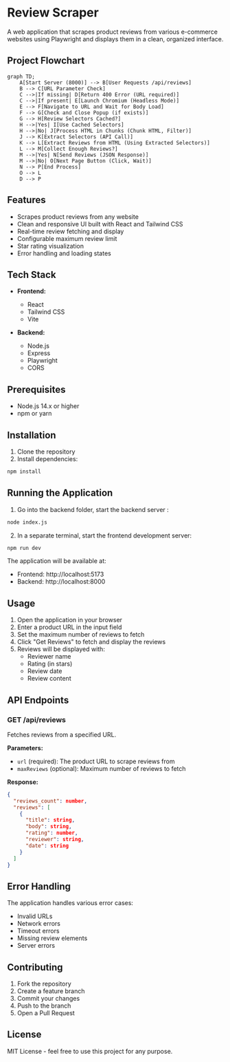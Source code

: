 # Review Scraper

A web application that scrapes product reviews from various e-commerce websites using Playwright and displays them in a clean, organized interface.

## Project Flowchart

```mermaid
graph TD;
    A[Start Server (8000)] --> B[User Requests /api/reviews]
    B --> C[URL Parameter Check]
    C -->|If missing| D[Return 400 Error (URL required)]
    C -->|If present| E[Launch Chromium (Headless Mode)]
    E --> F[Navigate to URL and Wait for Body Load]
    F --> G[Check and Close Popup (if exists)]
    G --> H[Review Selectors Cached?]
    H -->|Yes| I[Use Cached Selectors]
    H -->|No| J[Process HTML in Chunks (Chunk HTML, Filter)]
    J --> K[Extract Selectors (API Call)]
    K --> L[Extract Reviews from HTML (Using Extracted Selectors)]
    L --> M[Collect Enough Reviews?]
    M -->|Yes| N[Send Reviews (JSON Response)]
    M -->|No| O[Next Page Button (Click, Wait)]
    N --> P[End Process]
    O --> L
    D --> P
```

## Features

- Scrapes product reviews from any website
- Clean and responsive UI built with React and Tailwind CSS
- Real-time review fetching and display
- Configurable maximum review limit
- Star rating visualization
- Error handling and loading states

## Tech Stack

- **Frontend:**
  - React
  - Tailwind CSS
  - Vite

- **Backend:**
  - Node.js
  - Express
  - Playwright
  - CORS

## Prerequisites

- Node.js 14.x or higher
- npm or yarn

## Installation

1. Clone the repository
2. Install dependencies:
```bash
npm install
```

## Running the Application

1. Go into the backend folder, start the backend server :
```bash
node index.js
```

2. In a separate terminal, start the frontend development server:
```bash
npm run dev
```

The application will be available at:
- Frontend: http://localhost:5173
- Backend: http://localhost:8000

## Usage

1. Open the application in your browser
2. Enter a product URL in the input field
3. Set the maximum number of reviews to fetch
4. Click "Get Reviews" to fetch and display the reviews
5. Reviews will be displayed with:
   - Reviewer name
   - Rating (in stars)
   - Review date
   - Review content

## API Endpoints

### GET /api/reviews

Fetches reviews from a specified URL.

**Parameters:**
- `url` (required): The product URL to scrape reviews from
- `maxReviews` (optional): Maximum number of reviews to fetch

**Response:**
```json
{
  "reviews_count": number,
  "reviews": [
    {
      "title": string,
      "body": string,
      "rating": number,
      "reviewer": string,
      "date": string
    }
  ]
}
```

## Error Handling

The application handles various error cases:
- Invalid URLs
- Network errors
- Timeout errors
- Missing review elements
- Server errors

## Contributing

1. Fork the repository
2. Create a feature branch
3. Commit your changes
4. Push to the branch
5. Open a Pull Request

## License

MIT License - feel free to use this project for any purpose.
